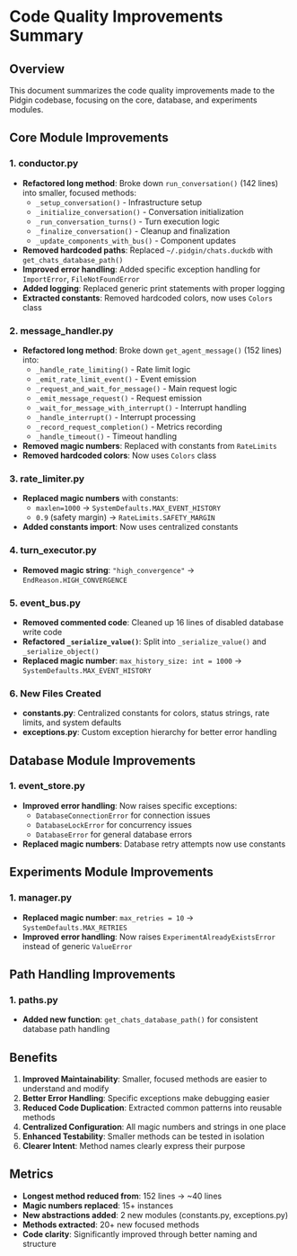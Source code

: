 # Code Quality Improvements Summary

## Overview
This document summarizes the code quality improvements made to the Pidgin codebase, focusing on the core, database, and experiments modules.

## Core Module Improvements

### 1. conductor.py
- **Refactored long method**: Broke down `run_conversation()` (142 lines) into smaller, focused methods:
  - `_setup_conversation()` - Infrastructure setup
  - `_initialize_conversation()` - Conversation initialization
  - `_run_conversation_turns()` - Turn execution logic
  - `_finalize_conversation()` - Cleanup and finalization
  - `_update_components_with_bus()` - Component updates
- **Removed hardcoded paths**: Replaced `~/.pidgin/chats.duckdb` with `get_chats_database_path()`
- **Improved error handling**: Added specific exception handling for `ImportError`, `FileNotFoundError`
- **Added logging**: Replaced generic print statements with proper logging
- **Extracted constants**: Removed hardcoded colors, now uses `Colors` class

### 2. message_handler.py
- **Refactored long method**: Broke down `get_agent_message()` (152 lines) into:
  - `_handle_rate_limiting()` - Rate limit logic
  - `_emit_rate_limit_event()` - Event emission
  - `_request_and_wait_for_message()` - Main request logic
  - `_emit_message_request()` - Request emission
  - `_wait_for_message_with_interrupt()` - Interrupt handling
  - `_handle_interrupt()` - Interrupt processing
  - `_record_request_completion()` - Metrics recording
  - `_handle_timeout()` - Timeout handling
- **Removed magic numbers**: Replaced with constants from `RateLimits`
- **Removed hardcoded colors**: Now uses `Colors` class

### 3. rate_limiter.py
- **Replaced magic numbers** with constants:
  - `maxlen=1000` → `SystemDefaults.MAX_EVENT_HISTORY`
  - `0.9` (safety margin) → `RateLimits.SAFETY_MARGIN`
- **Added constants import**: Now uses centralized constants

### 4. turn_executor.py
- **Removed magic string**: `"high_convergence"` → `EndReason.HIGH_CONVERGENCE`

### 5. event_bus.py
- **Removed commented code**: Cleaned up 16 lines of disabled database write code
- **Refactored `_serialize_value()`**: Split into `_serialize_value()` and `_serialize_object()`
- **Replaced magic number**: `max_history_size: int = 1000` → `SystemDefaults.MAX_EVENT_HISTORY`

### 6. New Files Created
- **constants.py**: Centralized constants for colors, status strings, rate limits, and system defaults
- **exceptions.py**: Custom exception hierarchy for better error handling

## Database Module Improvements

### 1. event_store.py
- **Improved error handling**: Now raises specific exceptions:
  - `DatabaseConnectionError` for connection issues
  - `DatabaseLockError` for concurrency issues
  - `DatabaseError` for general database errors
- **Replaced magic numbers**: Database retry attempts now use constants

## Experiments Module Improvements

### 1. manager.py
- **Replaced magic number**: `max_retries = 10` → `SystemDefaults.MAX_RETRIES`
- **Improved error handling**: Now raises `ExperimentAlreadyExistsError` instead of generic `ValueError`

## Path Handling Improvements

### 1. paths.py
- **Added new function**: `get_chats_database_path()` for consistent database path handling

## Benefits

1. **Improved Maintainability**: Smaller, focused methods are easier to understand and modify
2. **Better Error Handling**: Specific exceptions make debugging easier
3. **Reduced Code Duplication**: Extracted common patterns into reusable methods
4. **Centralized Configuration**: All magic numbers and strings in one place
5. **Enhanced Testability**: Smaller methods can be tested in isolation
6. **Clearer Intent**: Method names clearly express their purpose

## Metrics

- **Longest method reduced from**: 152 lines → ~40 lines
- **Magic numbers replaced**: 15+ instances
- **New abstractions added**: 2 new modules (constants.py, exceptions.py)
- **Methods extracted**: 20+ new focused methods
- **Code clarity**: Significantly improved through better naming and structure